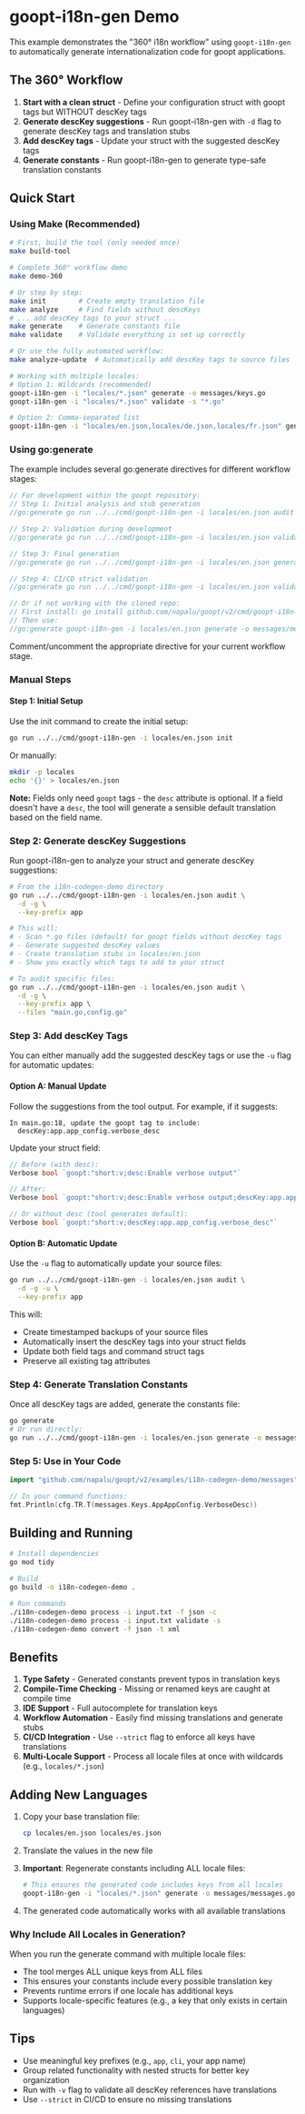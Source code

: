 # goopt-i18n-gen Demo

This example demonstrates the "360° i18n workflow" using `goopt-i18n-gen` to automatically generate internationalization code for goopt applications.

## The 360° Workflow

1. **Start with a clean struct** - Define your configuration struct with goopt tags but WITHOUT descKey tags
2. **Generate descKey suggestions** - Run goopt-i18n-gen with `-d` flag to generate descKey tags and translation stubs
3. **Add descKey tags** - Update your struct with the suggested descKey tags
4. **Generate constants** - Run goopt-i18n-gen to generate type-safe translation constants

## Quick Start

### Using Make (Recommended)

```bash
# First, build the tool (only needed once)
make build-tool

# Complete 360° workflow demo
make demo-360

# Or step by step:
make init        # Create empty translation file
make analyze     # Find fields without descKeys
# ... add descKey tags to your struct ...
make generate    # Generate constants file
make validate    # Validate everything is set up correctly

# Or use the fully automated workflow:
make analyze-update  # Automatically add descKey tags to source files

# Working with multiple locales:
# Option 1: Wildcards (recommended)
goopt-i18n-gen -i "locales/*.json" generate -o messages/keys.go
goopt-i18n-gen -i "locales/*.json" validate -s "*.go"

# Option 2: Comma-separated list
goopt-i18n-gen -i "locales/en.json,locales/de.json,locales/fr.json" generate -o messages/keys.go
```

### Using go:generate

The example includes several go:generate directives for different workflow stages:

```go
// For development within the goopt repository:
// Step 1: Initial analysis and stub generation
//go:generate go run ../../cmd/goopt-i18n-gen -i locales/en.json audit -d -g --key-prefix app

// Step 2: Validation during development  
//go:generate go run ../../cmd/goopt-i18n-gen -i locales/en.json validate -s main.go

// Step 3: Final generation
//go:generate go run ../../cmd/goopt-i18n-gen -i locales/en.json generate -o messages/messages.go -p messages

// Step 4: CI/CD strict validation
//go:generate go run ../../cmd/goopt-i18n-gen -i locales/en.json validate -s main.go --strict

// Or if not working with the cloned repo:
// First install: go install github.com/napalu/goopt/v2/cmd/goopt-i18n-gen@latest
// Then use:
//go:generate goopt-i18n-gen -i locales/en.json generate -o messages/messages.go -p messages
```

Comment/uncomment the appropriate directive for your current workflow stage.

### Manual Steps

#### Step 1: Initial Setup

Use the init command to create the initial setup:

```bash
go run ../../cmd/goopt-i18n-gen -i locales/en.json init
```

Or manually:

```bash
mkdir -p locales
echo '{}' > locales/en.json
```

**Note:** Fields only need `goopt` tags - the `desc` attribute is optional. If a field doesn't have a `desc`, the tool will generate a sensible default translation based on the field name.

### Step 2: Generate descKey Suggestions

Run goopt-i18n-gen to analyze your struct and generate descKey suggestions:

```bash
# From the i18n-codegen-demo directory
go run ../../cmd/goopt-i18n-gen -i locales/en.json audit \
  -d -g \
  --key-prefix app

# This will:
# - Scan *.go files (default) for goopt fields without descKey tags
# - Generate suggested descKey values
# - Create translation stubs in locales/en.json
# - Show you exactly which tags to add to your struct

# To audit specific files:
go run ../../cmd/goopt-i18n-gen -i locales/en.json audit \
  -d -g \
  --key-prefix app \
  --files "main.go,config.go"
```

### Step 3: Add descKey Tags

You can either manually add the suggested descKey tags or use the `-u` flag for automatic updates:

#### Option A: Manual Update

Follow the suggestions from the tool output. For example, if it suggests:

```
In main.go:18, update the goopt tag to include:
  descKey:app.app_config.verbose_desc
```

Update your struct field:

```go
// Before (with desc):
Verbose bool `goopt:"short:v;desc:Enable verbose output"`

// After:
Verbose bool `goopt:"short:v;desc:Enable verbose output;descKey:app.app_config.verbose_desc"`

// Or without desc (tool generates default):
Verbose bool `goopt:"short:v;descKey:app.app_config.verbose_desc"`
```

#### Option B: Automatic Update

Use the `-u` flag to automatically update your source files:

```bash
go run ../../cmd/goopt-i18n-gen -i locales/en.json audit \
  -d -g -u \
  --key-prefix app
```

This will:
- Create timestamped backups of your source files
- Automatically insert the descKey tags into your struct fields
- Update both field tags and command struct tags
- Preserve all existing tag attributes

### Step 4: Generate Translation Constants

Once all descKey tags are added, generate the constants file:

```bash
go generate
# Or run directly:
go run ../../cmd/goopt-i18n-gen -i locales/en.json generate -o messages/messages.go -p messages
```

### Step 5: Use in Your Code

```go
import "github.com/napalu/goopt/v2/examples/i18n-codegen-demo/messages"

// In your command functions:
fmt.Println(cfg.TR.T(messages.Keys.AppAppConfig.VerboseDesc))
```

## Building and Running

```bash
# Install dependencies
go mod tidy

# Build
go build -o i18n-codegen-demo .

# Run commands
./i18n-codegen-demo process -i input.txt -f json -c
./i18n-codegen-demo process -i input.txt validate -s
./i18n-codegen-demo convert -f json -t xml
```

## Benefits

1. **Type Safety** - Generated constants prevent typos in translation keys
2. **Compile-Time Checking** - Missing or renamed keys are caught at compile time
3. **IDE Support** - Full autocomplete for translation keys
4. **Workflow Automation** - Easily find missing translations and generate stubs
5. **CI/CD Integration** - Use `--strict` flag to enforce all keys have translations
6. **Multi-Locale Support** - Process all locale files at once with wildcards (e.g., `locales/*.json`)

## Adding New Languages

1. Copy your base translation file:
   ```bash
   cp locales/en.json locales/es.json
   ```

2. Translate the values in the new file

3. **Important**: Regenerate constants including ALL locale files:
   ```bash
   # This ensures the generated code includes keys from all locales
   goopt-i18n-gen -i "locales/*.json" generate -o messages/messages.go -p messages
   ```

4. The generated code automatically works with all available translations

### Why Include All Locales in Generation?

When you run the generate command with multiple locale files:
- The tool merges ALL unique keys from ALL files
- This ensures your constants include every possible translation key
- Prevents runtime errors if one locale has additional keys
- Supports locale-specific features (e.g., a key that only exists in certain languages)

## Tips

- Use meaningful key prefixes (e.g., `app`, `cli`, your app name)
- Group related functionality with nested structs for better key organization
- Run with `-v` flag to validate all descKey references have translations
- Use `--strict` in CI/CD to ensure no missing translations
